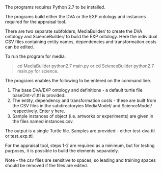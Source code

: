 The programs requires Python 2.7 to be installed.

The programs build either the DVA or the EXP ontology and instances required for the appraisal tool.

There are two separate subfolders, MediaBuilder/ to create the DVA ontology and ScienceBuilder/ to build the EXP ontology.
Here the individual CSV files containing entity names, dependencies and transformation costs can be edited.

To run the program for media:
> cd MediaBuilder
> python2.7 main.py 
or
> cd ScienceBuilder
> python2.7 main.py 
for science.

The programs enables the following to be entered on the command line.

1. The base DVA/EXP ontology and definitions - a default turtle file baseOnt-v1.ttl is provided.
2. The entity, dependency and transformation costs - these are built from the CSV files in the subdirectoryies 
   MediaModel/ and ScienceModel/ respectively. Enter y here.
3. Sample instances of object (i.e. artworks or experiments) are given in the files named instances.csv. 

The output is a single Turtle file. Samples are provided - either test-dva.ttl or test_exp.ttl. 

For the appraisal tool, steps 1-2 are required as a minimum, but for testing purposes, it is possible to build the elements separately.

Note - the csv files are sensitive to spaces, so leading and training spaces should be removed if the files are edited.
